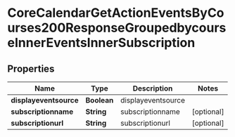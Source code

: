 

# CoreCalendarGetActionEventsByCourses200ResponseGroupedbycourseInnerEventsInnerSubscription


## Properties

| Name | Type | Description | Notes |
|------------ | ------------- | ------------- | -------------|
|**displayeventsource** | **Boolean** | displayeventsource |  |
|**subscriptionname** | **String** | subscriptionname |  [optional] |
|**subscriptionurl** | **String** | subscriptionurl |  [optional] |



